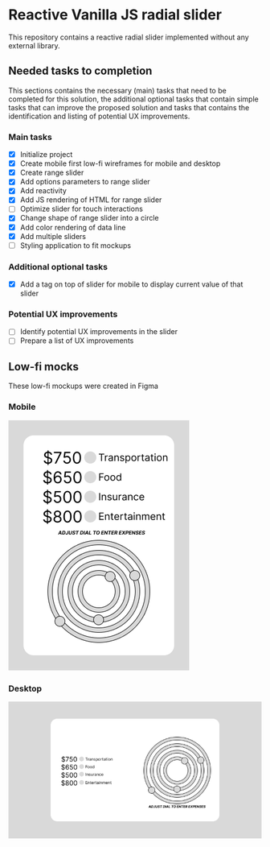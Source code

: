 # Reactive Vanilla JS radial slider

This repository contains a reactive radial slider implemented without any external library.

## Needed tasks to completion

This sections contains the necessary (main) tasks that need to be completed for this solution, the additional optional tasks that contain simple tasks that can improve the proposed solution and tasks that contains the identification and listing of potential UX improvements.

### Main tasks

- [x] Initialize project
- [x] Create mobile first low-fi wireframes for mobile and desktop
- [x] Create range slider
- [x] Add options parameters to range slider
- [x] Add reactivity
- [x] Add JS rendering of HTML for range slider
- [ ] Optimize slider for touch interactions
- [x] Change shape of range slider into a circle
- [x] Add color rendering of data line
- [x] Add multiple sliders
- [ ] Styling application to fit mockups

### Additional optional tasks

- [x] Add a tag on top of slider for mobile to display current value of that slider

### Potential UX improvements

- [ ] Identify potential UX improvements in the slider
- [ ] Prepare a list of UX improvements

## Low-fi mocks

These low-fi mockups were created in Figma

### Mobile

![low-fi mobile](/assets/images/low_fi_mobile.png)

### Desktop

![low-fi desktop](/assets/images/low_fi_desktop.png)
